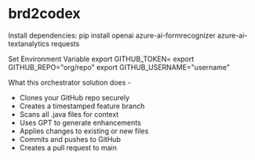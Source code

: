 # brd2codex

Install dependencies:
  pip install openai azure-ai-formrecognizer azure-ai-textanalytics requests

Set Environment Variable
  export GITHUB_TOKEN=<github-pat>
  export GITHUB_REPO="org/repo"
  export GITHUB_USERNAME="username"


What this orchestrator solution does -
  * Clones your GitHub repo securely
  * Creates a timestamped feature branch
  * Scans all .java files for context
  * Uses GPT to generate enhancements
  * Applies changes to existing or new files
  * Commits and pushes to GitHub 
  * Creates a pull request to main 
